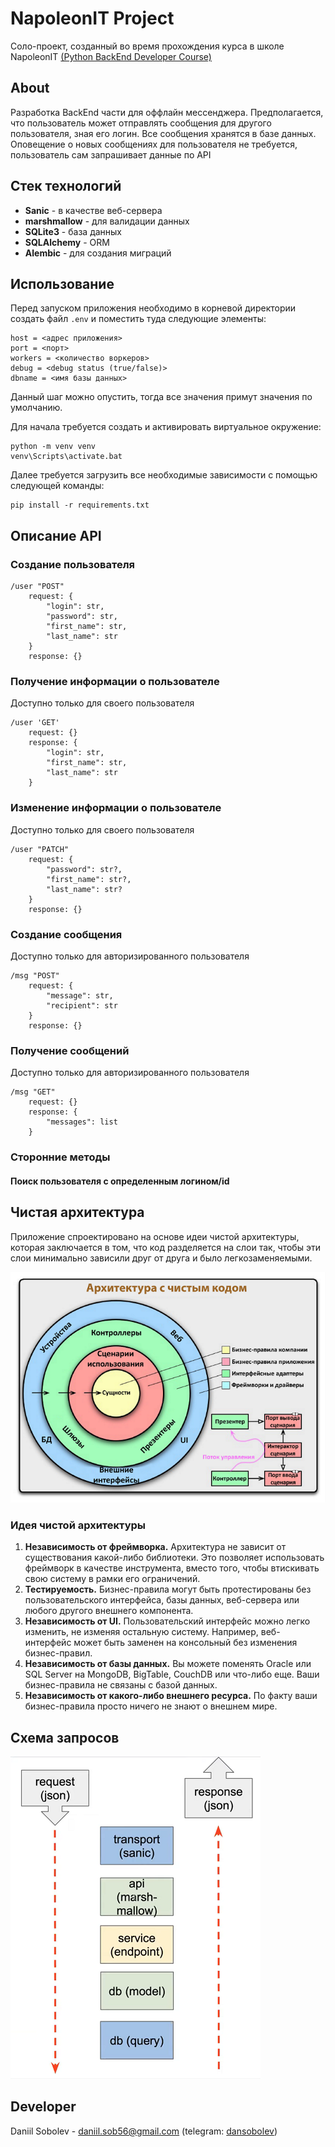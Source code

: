 # NapoleonIT Project

Соло-проект, созданный во время прохождения курса в школе NapoleonIT [(Python BackEnd Developer Course)](https://backend.napoleonit.ru)

## About

Разработка BackEnd части для оффлайн мессенджера. Предполагается, что пользователь может отправлять сообщения для другого пользователя, 
зная его логин. Все сообщения хранятся в базе данных. Оповещение о новых сообщениях для пользователя не требуется, пользователь
сам запрашивает данные по API

## Стек технологий

- **Sanic** - в качестве веб-сервера
- **marshmallow** - для валидации данных
- **SQLite3** - база данных
- **SQLAlchemy** - ORM
- **Alembic** - для создания миграций

## Использование
Перед запуском приложения необходимо в корневой директории создать файл `.env` и поместить туда следующие элементы:

    host = <адрес приложения>
    port = <порт>
    workers = <количество воркеров>
    debug = <debug status (true/false)>
    dbname = <имя базы данных>

Данный шаг можно опустить, тогда все значения примут значения по умолчанию.

Для начала требуется создать и активировать виртуальное окружение:

    python -m venv venv
    venv\Scripts\activate.bat

Далее требуется загрузить все необходимые зависимости с помощью следующей команды:

    pip install -r requirements.txt

## Описание API
### Создание пользователя

    /user "POST"
        request: {
            "login": str,
            "password": str,
            "first_name": str,
            "last_name": str
        }
        response: {}

### Получение информации о пользователе
Доступно только для своего пользователя

    /user 'GET'
        request: {}
        response: {
            "login": str,
            "first_name": str,
            "last_name": str
        }

### Изменение информации о пользователе
Доступно только для своего пользователя

    /user "PATCH"
        request: {
            "password": str?,
            "first_name": str?,
            "last_name": str?
        }
        response: {}

### Создание сообщения
Доступно только для авторизированного пользователя

    /msg "POST"
        request: {
            "message": str,
            "recipient": str
        }
        response: {}

### Получение сообщений
Доступно только для авторизированного пользователя

    /msg "GET"
        request: {}
        response: {
            "messages": list
        }

### Сторонние методы
#### Поиск пользователя с определенным логином/id


## Чистая архитектура
Приложение спроектировано на основе идеи чистой архитектуры, которая заключается в том, что код разделяется на слои так, чтобы эти слои минимально зависили друг от друга и было легкозаменяемыми. 

![Чистая архитектура](images/clean_architecture.png)

### Идея чистой архитектуры
1. **Независимость от фреймворка.** Архитектура не зависит от существования какой-либо библиотеки. Это позволяет использовать фреймворк в качестве инструмента, вместо того, чтобы втискивать свою систему в рамки его ограничений.
2. **Тестируемость.** Бизнес-правила могут быть протестированы без пользовательского интерфейса, базы данных, веб-сервера или любого другого внешнего компонента. 
3. **Независимость от UI.** Пользовательский интерфейс можно легко изменить, не изменяя остальную систему. Например, веб-интерфейс может быть заменен на консольный без изменения бизнес-правил.
4. **Независимость от базы данных.** Вы можете поменять Oracle или SQL Server на MongoDB, BigTable, CouchDB или что-либо еще. Ваши бизнес-правила не связаны с базой данных.
5. **Независимость от какого-либо внешнего ресурса.** По факту ваши бизнес-правила просто ничего не знают о внешнем мире.

## Схема запросов
![Пути запросов](images/paths.png)

## Developer
Daniil Sobolev - daniil.sob56@gmail.com (telegram: [dansobolev](https://t.me/dansobolev))
